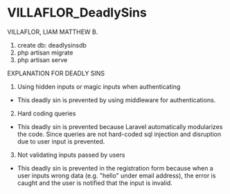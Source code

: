 # VILLAFLOR_DeadlySins
VILLAFLOR, LIAM MATTHEW B.

1. create db: deadlysinsdb
2. php artisan migrate
3. php artisan serve

EXPLANATION FOR DEADLY SINS
1.  Using hidden inputs or magic inputs when authenticating
- This deadly sin is prevented by using middleware for authentications.
2. Hard coding queries
- This deadly sin is prevented because Laravel automatically modularizes the code. Since queries are not hard-coded sql injection and disruption due to user input is prevented.
3. Not validating inputs passed by users
- This deadly sin is prevented in the registration form because when a user inputs wrong data (e.g. "hello" under email address), the error is caught and the user is notified that the input is invalid.

